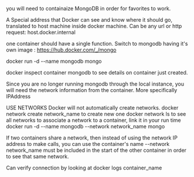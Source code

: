 you will need to containaize MongoDB in order for favorites to work. 

A Special address that Docker can see and know where it should go, translated to host machine inside docker machine. 
Can be any url or http request: host.docker.internal 

one container should have a single function. Switch to mongodb having it's own image : https://hub.docker.com/_/mongo 

docker run -d --name mongodb mongo 

 docker inspect container mongodb to see details on container just created.

 Since you are no longer running mongodb through the local instance, you will need the network information from the container. More specifically  IPAddress 

USE NETWORKS 
Docker will not automatically create networks. 
docker network create network_name  to create new one 
docker network ls to see all networks 
to associate a network to a container, link it in your run time
docker run -d --name mongodb --network network_name mongo

If two containers share a network, then instead of using the network IP address to make calls, you can use the container's name 
--network network_name must be included in the start of the other container in order to see that same network.

Can verify connection by looking at docker logs container_name

